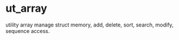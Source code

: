 # ut_array
utility array manage struct memory, add, delete, sort, search, modify, sequence access. 
